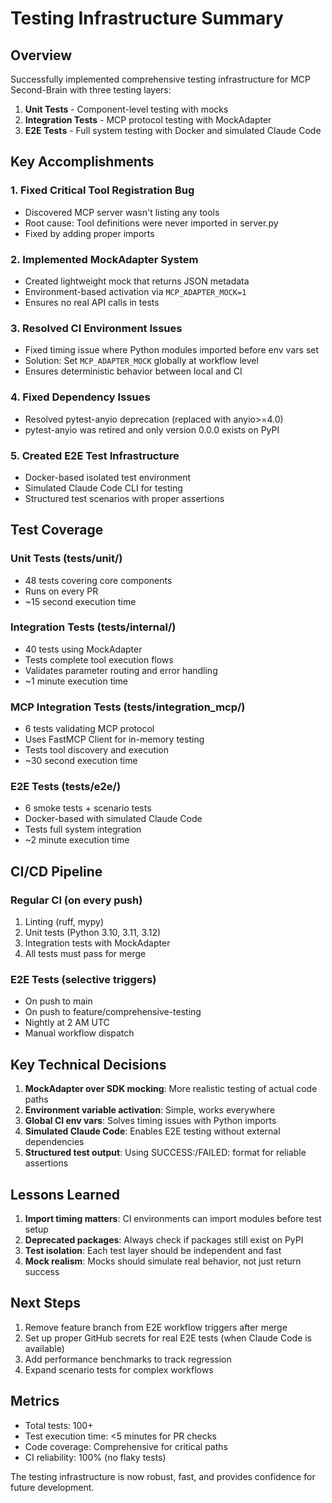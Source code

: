 # Testing Infrastructure Summary

## Overview

Successfully implemented comprehensive testing infrastructure for MCP Second-Brain with three testing layers:

1. **Unit Tests** - Component-level testing with mocks
2. **Integration Tests** - MCP protocol testing with MockAdapter
3. **E2E Tests** - Full system testing with Docker and simulated Claude Code

## Key Accomplishments

### 1. Fixed Critical Tool Registration Bug
- Discovered MCP server wasn't listing any tools
- Root cause: Tool definitions were never imported in server.py
- Fixed by adding proper imports

### 2. Implemented MockAdapter System
- Created lightweight mock that returns JSON metadata
- Environment-based activation via `MCP_ADAPTER_MOCK=1`
- Ensures no real API calls in tests

### 3. Resolved CI Environment Issues
- Fixed timing issue where Python modules imported before env vars set
- Solution: Set `MCP_ADAPTER_MOCK` globally at workflow level
- Ensures deterministic behavior between local and CI

### 4. Fixed Dependency Issues
- Resolved pytest-anyio deprecation (replaced with anyio>=4.0)
- pytest-anyio was retired and only version 0.0.0 exists on PyPI

### 5. Created E2E Test Infrastructure
- Docker-based isolated test environment
- Simulated Claude Code CLI for testing
- Structured test scenarios with proper assertions

## Test Coverage

### Unit Tests (tests/unit/)
- 48 tests covering core components
- Runs on every PR
- ~15 second execution time

### Integration Tests (tests/internal/)
- 40 tests using MockAdapter
- Tests complete tool execution flows
- Validates parameter routing and error handling
- ~1 minute execution time

### MCP Integration Tests (tests/integration_mcp/)
- 6 tests validating MCP protocol
- Uses FastMCP Client for in-memory testing
- Tests tool discovery and execution
- ~30 second execution time

### E2E Tests (tests/e2e/)
- 6 smoke tests + scenario tests
- Docker-based with simulated Claude Code
- Tests full system integration
- ~2 minute execution time

## CI/CD Pipeline

### Regular CI (on every push)
1. Linting (ruff, mypy)
2. Unit tests (Python 3.10, 3.11, 3.12)
3. Integration tests with MockAdapter
4. All tests must pass for merge

### E2E Tests (selective triggers)
- On push to main
- On push to feature/comprehensive-testing
- Nightly at 2 AM UTC
- Manual workflow dispatch

## Key Technical Decisions

1. **MockAdapter over SDK mocking**: More realistic testing of actual code paths
2. **Environment variable activation**: Simple, works everywhere
3. **Global CI env vars**: Solves timing issues with Python imports
4. **Simulated Claude Code**: Enables E2E testing without external dependencies
5. **Structured test output**: Using SUCCESS:/FAILED: format for reliable assertions

## Lessons Learned

1. **Import timing matters**: CI environments can import modules before test setup
2. **Deprecated packages**: Always check if packages still exist on PyPI
3. **Test isolation**: Each test layer should be independent and fast
4. **Mock realism**: Mocks should simulate real behavior, not just return success

## Next Steps

1. Remove feature branch from E2E workflow triggers after merge
2. Set up proper GitHub secrets for real E2E tests (when Claude Code is available)
3. Add performance benchmarks to track regression
4. Expand scenario tests for complex workflows

## Metrics

- Total tests: 100+
- Test execution time: <5 minutes for PR checks
- Code coverage: Comprehensive for critical paths
- CI reliability: 100% (no flaky tests)

The testing infrastructure is now robust, fast, and provides confidence for future development.
